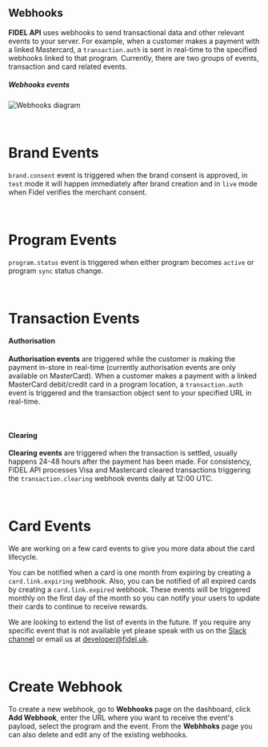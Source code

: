 ## Webhooks
**FIDEL API** uses webhooks to send transactional data and other relevant events to your server. For example, when a customer makes a payment with a linked Mastercard, a `transaction.auth` is sent in real-time to the specified webhooks linked to that program. Currently, there are two groups of events, transaction and card related events.

<h5>Webhooks events</h5>

![Webhooks diagram](https://docs.fidel.uk/assets/images/webhooks-diagram.png "Webhooks diagram")

<br/>

# Brand Events

`brand.consent` event is triggered when the brand consent is approved, in `test` mode it will happen immediately after brand creation and in `live` mode when Fidel verifies the merchant consent.

<br/>

# Program Events

`program.status` event is triggered when either program becomes `active` or program `sync` status change.

<br/>

# Transaction Events

#### Authorisation

**Authorisation events** are triggered while the customer is making the payment in-store in real-time (currently authorisation events are only available on MasterCard). When a customer makes a payment with a linked MasterCard debit/credit card in a program location, a `transaction.auth` event is triggered and the transaction object sent to your specified URL in real-time.

<br/>

#### Clearing

**Clearing events** are triggered when the transaction is settled, usually happens 24-48 hours after the payment has been made. For consistency, FIDEL API processes Visa and Mastercard cleared transactions triggering the `transaction.clearing` webhook events daily at 12:00 UTC.

<br/>

# Card Events
We are working on a few card events to give you more data about the card lifecycle.

You can be notified when a card is one month from expiring by creating a `card.link.expiring` webhook. Also, you can be notified of all expired cards by creating a `card.link.expired` webhook. These events will be triggered monthly on the first day of the month so you can notify your users to update their cards to continue to receive rewards.

We are looking to extend  the list of events in the future. If you require any specific event that is not available yet please speak with us on the [Slack channel](https://fidel-developers-slack-invites.herokuapp.com/) or email us at [developer@fidel.uk](mailto:developer@fidel.uk).

<br/>

# Create Webhook

To create a new webhook, go to **Webhooks** page on the dashboard, click **Add Webhook**, enter the URL where you want to receive the event's payload, select the program and the event. From the **Webhhoks** page you can also delete and edit any of the existing webhooks.
